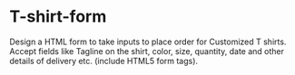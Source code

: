 # T-shirt-form
Design a HTML form to take inputs to place order for  Customized T shirts. Accept fields like Tagline on the shirt, color, size, quantity, date and other details of delivery etc.  (include HTML5 form tags).
